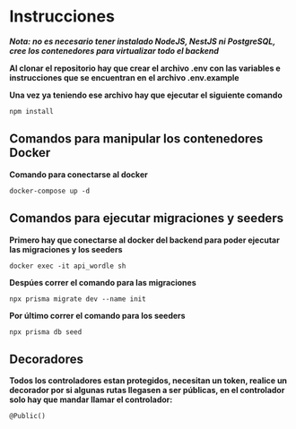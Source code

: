 # Instrucciones

***Nota: no es necesario tener instalado NodeJS, NestJS ni PostgreSQL, cree los contenedores para virtualizar todo el backend***

**Al clonar el repositorio hay que crear el archivo .env con las variables e instrucciones que se encuentran en el archivo .env.example**

**Una vez ya teniendo ese archivo hay que ejecutar el siguiente comando**
```
npm install
```

## Comandos para manipular los contenedores Docker

**Comando para conectarse al docker**
```
docker-compose up -d
```

## Comandos para ejecutar migraciones y seeders

**Primero hay que conectarse al docker del backend para poder ejecutar las migraciones y los seeders**
```
docker exec -it api_wordle sh
```


**Despúes correr el comando para las migraciones**
```
npx prisma migrate dev --name init
```

**Por último correr el comando para los seeders**
```
npx prisma db seed
```

## Decoradores

**Todos los controladores estan protegidos, necesitan un token, realice un decorador por si algunas rutas llegasen a ser públicas, en el controlador solo hay que mandar llamar el controlador:**
```
@Public()
```

